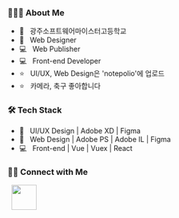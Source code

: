 <h3> 👨🏻‍💻  About Me </h3>

- 🏫 &nbsp; 광주소프트웨어마이스터고등학교
- :art: &nbsp; Web Designer
- 💻 &nbsp; Web Publisher
- 💻 &nbsp; Front-end Developer
- ⭐️ &nbsp; UI/UX, Web Design은 'notepolio'에 업로드
- ⭐️ &nbsp; 카메라, 축구 좋아합니다


<h3>🛠  Tech Stack</h3>

- :art: &nbsp; UI/UX Design | Adobe XD | Figma  
- :art: &nbsp; Web Design | Adobe PS | Adobe IL | Figma 
- 💻 &nbsp; Front-end | Vue | Vuex | React



<h3> 🤝🏻  Connect with Me </h3>

&nbsp; <a href="https://www.instagram.com/rhnrmrme/" target="_blank" rel="noopener noreferrer"><img src="https://img.icons8.com/plasticine/100/000000/instagram-new.png" width="50" /></a>  

